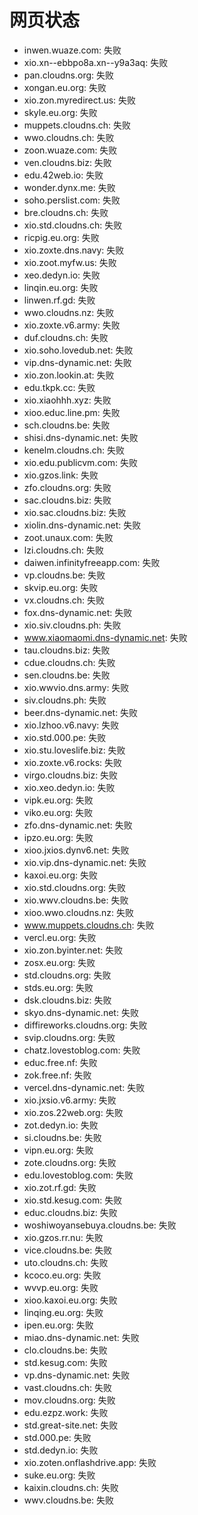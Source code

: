 # 网页状态
- inwen.wuaze.com: 失败
- xio.xn--ebbpo8a.xn--y9a3aq: 失败
- pan.cloudns.org: 失败
- xongan.eu.org: 失败
- xio.zon.myredirect.us: 失败
- skyle.eu.org: 失败
- muppets.cloudns.ch: 失败
- wwo.cloudns.ch: 失败
- zoon.wuaze.com: 失败
- ven.cloudns.biz: 失败
- edu.42web.io: 失败
- wonder.dynx.me: 失败
- soho.perslist.com: 失败
- bre.cloudns.ch: 失败
- xio.std.cloudns.ch: 失败
- ricpig.eu.org: 失败
- xio.zoxte.dns.navy: 失败
- xio.zoot.myfw.us: 失败
- xeo.dedyn.io: 失败
- linqin.eu.org: 失败
- linwen.rf.gd: 失败
- wwo.cloudns.nz: 失败
- xio.zoxte.v6.army: 失败
- duf.cloudns.ch: 失败
- xio.soho.lovedub.net: 失败
- vip.dns-dynamic.net: 失败
- xio.zon.lookin.at: 失败
- edu.tkpk.cc: 失败
- xio.xiaohhh.xyz: 失败
- xioo.educ.line.pm: 失败
- sch.cloudns.be: 失败
- shisi.dns-dynamic.net: 失败
- kenelm.cloudns.ch: 失败
- xio.edu.publicvm.com: 失败
- xio.gzos.link: 失败
- zfo.cloudns.org: 失败
- sac.cloudns.biz: 失败
- xio.sac.cloudns.biz: 失败
- xiolin.dns-dynamic.net: 失败
- zoot.unaux.com: 失败
- lzi.cloudns.ch: 失败
- daiwen.infinityfreeapp.com: 失败
- vp.cloudns.be: 失败
- skvip.eu.org: 失败
- vx.cloudns.ch: 失败
- fox.dns-dynamic.net: 失败
- xio.siv.cloudns.ph: 失败
- www.xiaomaomi.dns-dynamic.net: 失败
- tau.cloudns.biz: 失败
- cdue.cloudns.ch: 失败
- sen.cloudns.be: 失败
- xio.wwvio.dns.army: 失败
- siv.cloudns.ph: 失败
- beer.dns-dynamic.net: 失败
- xio.lzhoo.v6.navy: 失败
- xio.std.000.pe: 失败
- xio.stu.loveslife.biz: 失败
- xio.zoxte.v6.rocks: 失败
- virgo.cloudns.biz: 失败
- xio.xeo.dedyn.io: 失败
- vipk.eu.org: 失败
- viko.eu.org: 失败
- zfo.dns-dynamic.net: 失败
- ipzo.eu.org: 失败
- xioo.jxios.dynv6.net: 失败
- xio.vip.dns-dynamic.net: 失败
- kaxoi.eu.org: 失败
- xio.std.cloudns.org: 失败
- xio.wwv.cloudns.be: 失败
- xioo.wwo.cloudns.nz: 失败
- www.muppets.cloudns.ch: 失败
- vercl.eu.org: 失败
- xio.zon.byinter.net: 失败
- zosx.eu.org: 失败
- std.cloudns.org: 失败
- stds.eu.org: 失败
- dsk.cloudns.biz: 失败
- skyo.dns-dynamic.net: 失败
- diffireworks.cloudns.org: 失败
- svip.cloudns.org: 失败
- chatz.lovestoblog.com: 失败
- educ.free.nf: 失败
- zok.free.nf: 失败
- vercel.dns-dynamic.net: 失败
- xio.jxsio.v6.army: 失败
- xio.zos.22web.org: 失败
- zot.dedyn.io: 失败
- si.cloudns.be: 失败
- vipn.eu.org: 失败
- zote.cloudns.org: 失败
- edu.lovestoblog.com: 失败
- xio.zot.rf.gd: 失败
- xio.std.kesug.com: 失败
- educ.cloudns.biz: 失败
- woshiwoyansebuya.cloudns.be: 失败
- xio.gzos.rr.nu: 失败
- vice.cloudns.be: 失败
- uto.cloudns.ch: 失败
- kcoco.eu.org: 失败
- wvvp.eu.org: 失败
- xioo.kaxoi.eu.org: 失败
- linqing.eu.org: 失败
- ipen.eu.org: 失败
- miao.dns-dynamic.net: 失败
- clo.cloudns.be: 失败
- std.kesug.com: 失败
- vp.dns-dynamic.net: 失败
- vast.cloudns.ch: 失败
- mov.cloudns.org: 失败
- edu.ezpz.work: 失败
- std.great-site.net: 失败
- std.000.pe: 失败
- std.dedyn.io: 失败
- xio.zoten.onflashdrive.app: 失败
- suke.eu.org: 失败
- kaixin.cloudns.ch: 失败
- wwv.cloudns.be: 失败
